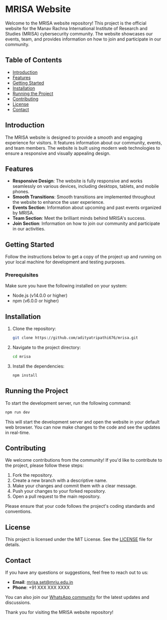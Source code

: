 # MRISA Website

Welcome to the MRISA website repository! This project is the official website for the Manav Rachna International Institute of Research and Studies (MRISA) cybersecurity community. The website showcases our events, team, and provides information on how to join and participate in our community.

## Table of Contents

- [Introduction](#introduction)
- [Features](#features)
- [Getting Started](#getting-started)
- [Installation](#installation)
- [Running the Project](#running-the-project)
- [Contributing](#contributing)
- [License](#license)
- [Contact](#contact)

## Introduction

The MRISA website is designed to provide a smooth and engaging experience for visitors. It features information about our community, events, and team members. The website is built using modern web technologies to ensure a responsive and visually appealing design.

## Features

- **Responsive Design**: The website is fully responsive and works seamlessly on various devices, including desktops, tablets, and mobile phones.
- **Smooth Transitions**: Smooth transitions are implemented throughout the website to enhance the user experience.
- **Events Section**: Information about upcoming and past events organized by MRISA.
- **Team Section**: Meet the brilliant minds behind MRISA's success.
- **Join Section**: Information on how to join our community and participate in our activities.

## Getting Started

Follow the instructions below to get a copy of the project up and running on your local machine for development and testing purposes.

### Prerequisites

Make sure you have the following installed on your system:

- Node.js (v14.0.0 or higher)
- npm (v6.0.0 or higher)

## Installation

1. Clone the repository:

   ```sh
   git clone https://github.com/adityatripathi676/mrisa.git
   ```

2. Navigate to the project directory:

   ```sh
   cd mrisa
   ```

3. Install the dependencies:

   ```sh
   npm install
   ```

## Running the Project

To start the development server, run the following command:

```sh
npm run dev
```

This will start the development server and open the website in your default web browser. You can now make changes to the code and see the updates in real-time.

## Contributing

We welcome contributions from the community! If you'd like to contribute to the project, please follow these steps:

1. Fork the repository.
2. Create a new branch with a descriptive name.
3. Make your changes and commit them with a clear message.
4. Push your changes to your forked repository.
5. Open a pull request to the main repository.

Please ensure that your code follows the project's coding standards and conventions.

## License

This project is licensed under the MIT License. See the [LICENSE](LICENSE) file for details.

## Contact

If you have any questions or suggestions, feel free to reach out to us:

- **Email**: mrisa.set@mriu.edu.in
- **Phone**: +91 XXX XXX XXXX

You can also join our [WhatsApp community](https://chat.whatsapp.com/KWotfQxNSvC47tfbXXv36f) for the latest updates and discussions.

Thank you for visiting the MRISA website repository!
